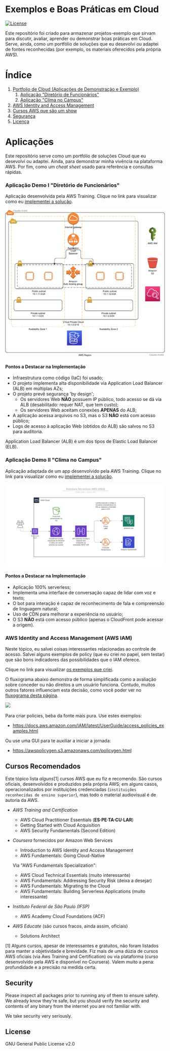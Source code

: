 # Exemplos e Boas Práticas em Cloud

[![License](https://img.shields.io/badge/License-GPL%20v2-blue.svg)](LICENSE)

Este repositório foi criado para armazenar projetos-exemplo que sirvam para discutir, avaliar, aprender ou demonstrar boas práticas em Cloud. Serve, ainda, como um portfólio de soluções que eu desevolvi ou adaptei de fontes reconhecidas (por exemplo, os materiais oferecidos pela própria AWS).

# Índice
1. [Portfolio de Cloud (Aplicações de Demonstração e Exemplo)](#aplicações)
    1. [Aplicação "Diretório de Funcionários"](#aplicação-demo-i-diretório-de-funcionários)
    1. [Aplicação "Clima no Campus"](#aplicação-demo-ii-clima-no-campus)
1. [AWS Identity and Access Management](#aws-identity-and-access-management-aws-iam)
6. [Cursos AWS que são um show](#cursos-recomendados)
7. [Segurança](#security)
8. [Licença](#license)

# Aplicações

Este repositório serve como um portfólio de soluções Cloud que eu desevolvi ou adaptei. Ainda, para demonstrar minha vivência na plataforma AWS. Por fim, como um _cheat sheet_ usado para referência e consultas rápidas.

### Aplicação Demo I "Diretório de Funcionários"

Aplicação desenvolvida pela AWS Training. Clique no link para visualizar como eu [implementei a solução](diretorio-pessoas#diretório-de-funcionários).

[![ Diagrama de Arquitetura](diretorio-pessoas/demo-01.svg)](diretorio-pessoas#diretório-de-funcionários)

#### Pontos a Destacar na Implementação
- Infraestrutura como código (IaC) foi usado;
- O projeto implementa alta disponibilidade via Application Load Balancer (ALB) em múltiplas AZs;
- O projeto prevê segurança 'by design';
  - Os servidores Web **NÃO** possuem IP público, todo acesso se dá via ALB (desabilitado: requer NAT, que tem custo);
  - Os servidores Web aceitam conexões **APENAS** do ALB;
- A aplicação acessa arquivos no S3, mas o S3 **NÃO** está com acesso público;
- Logs de acesso à aplicação Web (obtidos do ALB) são salvos no S3 para auditoria.

Application Load Balancer (ALB) é um dos tipos de Elastic Load Balancer (ELB).

### Aplicação Demo II "Clima no Campus"

Aplicação adaptada de um app desenvolvido pela AWS Training. Clique no link para visualizar como eu [implementei a solução](serverless#serverless).

[![ Diagrama de Arquitetura](serverless/Estrutura-Serverless-AWS.svg)](serverless#serverless)

#### Pontos a Destacar na Implementação
- Aplicação 100% serverless;
- Implementa uma interface de conversação capaz de lidar com voz e texto;
- O bot para interação é capaz de reconhecimento de fala e compreensão de linguagem natural;
- Uso de CDN para melhorar a experiência no usuário;
- O S3 **NÃO** está com acesso público (apenas o CloudFront pode acessar a origem).

### AWS Identity and Access Management (AWS IAM)

Neste tópico, eu salvei coisas interessantes relacionadas ao controle de acesso. Salvei alguns exemplos de policy (que eu criei no papel, sem testar) que são bons indicadores das possibilidades que o IAM oferece.

Clique no link para visualizar [os exemplos que criei](IAM#policies).

O fluxograma abaixo demonstra de forma simplificada como a avaliação sobre conceder ou não direitos a um usuário funciona. Contudo, muitos outros fatores influenciam esta decisão, como você poder ver no [fluxograma desta página](https://docs.aws.amazon.com/IAM/latest/UserGuide/reference_policies_evaluation-logic.html#policy-eval-denyallow).

[![](https://mermaid.ink/img/eyJjb2RlIjoiZ3JhcGggVERcbiAgICBBMShSZXF1aXNpw6fDo288YnI-ZmVpdGEgcGVsbzxicj51c3XDoXJpbyByb290PylcbiAgICBBMihQZXJtaXRpZG8pXG5cbiAgICBCMShGb2kgbmVnYWRvPGJyPmV4cGxpY2l0YW1lbnRlPylcbiAgICBCMihFeHBsaWNpdCBEZW55KVxuXG4gICAgQzEoRm9pIHBlcm1pdGlkbzxicj5leHBsaWNpdGFtZW50ZT8pXG4gICAgQzIoUGVybWl0aWRvKVxuICAgIEMzKEltcGxpY2l0IERlbnkpXG5cbiAgICBBMSAtLT58U2ltfCBBMlxuICAgIEExIC0tPnxOw6NvfCBCMVxuICAgIEIxIC0tPnxTaW18IEIyXG4gICAgQjEgLS0-fE7Do298IEMxXG4gICAgQzEgLS0-fFNpbXwgQzJcbiAgICBDMSAtLT58TsOjb3wgQzNcbiIsIm1lcm1haWQiOnsidGhlbWUiOiJkZWZhdWx0In0sInVwZGF0ZUVkaXRvciI6dHJ1ZSwiYXV0b1N5bmMiOnRydWUsInVwZGF0ZURpYWdyYW0iOnRydWV9)](IAM#policies)

Para criar policies, beba da fonte mais pura. Use estes exemplos:
- https://docs.aws.amazon.com/IAM/latest/UserGuide/access_policies_examples.html

Ou use uma GUI para te auxiliar a iniciar a jornada:
- https://awspolicygen.s3.amazonaws.com/policygen.html

## Cursos Recomendados

Este tópico lista _alguns_[1] cursos AWS que eu fiz e recomendo. São cursos oficiais, desenvolvidos e produzidos pela própria AWS; em alguns casos, operacionalizados por instituições credenciadas (`instituições reconhecidas de ensino superior`), mas todo o material audiovisual é de autoria da AWS.

- _AWS Training and Certification_
  * AWS Cloud Practitioner Essentials (**ES·PE·TA·CU·LAR**)
  * Getting Started with Cloud Acquisition
  * AWS Security Fundamentals (Second Edition)

- _Coursera_ fornecidos por Amazon Web Services
  * Introduction to AWS Identity and Access Management
  * AWS Fundamentals: Going Cloud-Native

  Via "AWS Fundamentals Specialization":
  * AWS Cloud Technical Essentials (muito interessante)
  * AWS Fundamentals: Addressing Security Risk (deixa a desejar)
  * AWS Fundamentals: Migrating to the Cloud
  * AWS Fundamentals: Building Serverless Applications (muito interessante)

- _Instituto Federal de São Paulo (IFSP)_
  * AWS Academy Cloud Foundations (ACF)

- _AWS Educate_ (são cursos fracos, ainda assim, oficiais)
  * Solutions Architect

[1] Alguns cursos, apesar de interessantes e gratuitos, não foram listados para manter a objetividade e brevidade. Fiz mais de uma dúzia de cursos AWS oficiais (via Aws Training and Certification) ou via plataforma (curso desenvolvido pela AWS e disponível no Coursera). Valem muito a pena: profundidade e a precisão na medida certa.

## Security

Please inspect all packages prior to running any of them to ensure safety.
We already know they're safe, but you should verify the security and contents of any
binary from the internet you are not familiar with.

We take security very seriously.

## License

GNU General Public License v2.0